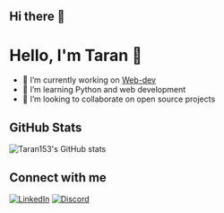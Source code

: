 ## Hi there 👋

<!--
**Taran153/Taran153** is a ✨ _special_ ✨ repository because its `README.md` (this file) appears on your GitHub profile.

Here are some ideas to get you started:

- 🔭 I’m currently working on ...
- 🌱 I’m currently learning ...
- 👯 I’m looking to collaborate on ...
- 🤔 I’m looking for help with ...
- 💬 Ask me about ...
- 📫 How to reach me: ...
- 😄 Pronouns: ...
- ⚡ Fun fact: ...
-->
# Hello, I'm Taran 👋

- 🔭 I’m currently working on [Web-dev](https://github.com/Taran153/Web-dev)
- 🌱 I’m learning Python and web development
- 👯 I’m looking to collaborate on open source projects

## GitHub Stats
![Taran153's GitHub stats](https://github-readme-stats.vercel.app/api?username=Taran153&show_icons=true)

## Connect with me
[![LinkedIn](https://img.shields.io/badge/-LinkedIn-blue)](https://www.linkedin.com/in/taranreddy)
[![Discord](https://img.shields.io/badge/-Discord-5865F2?style=flat-square&logo=discord&logoColor=white)](https://discord.gg/PQ7C9RE5RB
)
